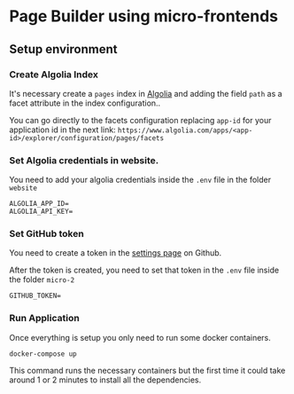 # Page Builder using micro-frontends

## Setup environment

### Create Algolia Index
It's necessary create a `pages` index in [Algolia](https://www.algolia.com) and adding the field `path` as a facet attribute in the index configuration..

You can go directly to the facets configuration replacing `app-id` for your application id in the next link:
`https://www.algolia.com/apps/<app-id>/explorer/configuration/pages/facets`

### Set Algolia credentials in website.

You need to add your algolia credentials inside the `.env` file in the folder `website`

```
ALGOLIA_APP_ID=
ALGOLIA_API_KEY=
```

### Set GitHub token

You need to create a token in the [settings page](https://github.com/settings/tokens) on Github.

After the token is created, you need to set that token in the  `.env` file inside the folder `micro-2`

```
GITHUB_TOKEN=
```

### Run Application

Once  everything is setup you only need to run some docker containers.

```
docker-compose up
```

This command runs the necessary containers but the first time it could take around 1 or 2 minutes to install all the dependencies.
